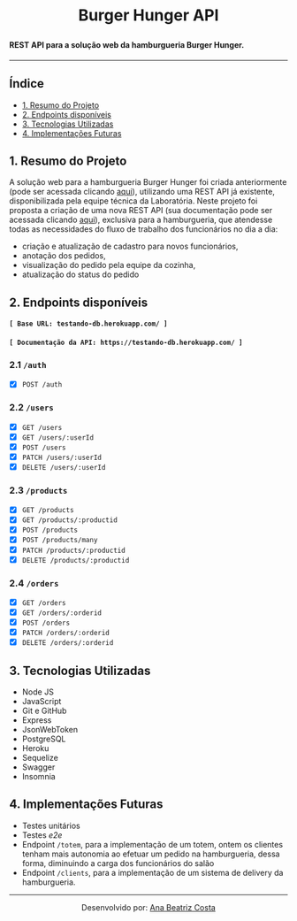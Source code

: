 <h1 align="center">Burger Hunger API</p>

<h4>REST API para a solução web da hamburgueria Burger Hunger.</h4>

---

## Índice

- [1. Resumo do Projeto](#1-resumo-do-projeto)
- [2. Endpoints disponíveis](#2-endpoints-disponíveis)
- [3. Tecnologias Utilizadas](#3-tecnologias-utilizadas)
- [4. Implementações Futuras](#4-implementações-futuras)

## 1. Resumo do Projeto

A solução web para a hamburgueria Burger Hunger foi criada anteriormente (pode ser acessada clicando [aqui](https://burgerhunger.vercel.app/)), utilizando uma REST API já existente, disponibilizada pela equipe técnica da Laboratória.
Neste projeto foi proposta a criação de uma nova REST API (sua documentação pode ser acessada clicando [aqui](https://testando-db.herokuapp.com/)), exclusiva para a hamburgueria, que atendesse todas as necessidades do fluxo de trabalho dos funcionários no dia a dia:
 - criação e atualização de cadastro para novos funcionários,
 - anotação dos pedidos,
 - visualização do pedido pela equipe da cozinha,
 - atualização do status do pedido

## 2. Endpoints disponíveis
#### `[ Base URL: testando-db.herokuapp.com/ ]`
#### `[ Documentação da API: https://testando-db.herokuapp.com/ ]`

### 2.1 `/auth`

* [x] `POST /auth`

### 2.2 `/users`

* [x] `GET /users`
* [x] `GET /users/:userId`
* [x] `POST /users`
* [x] `PATCH /users/:userId`
* [x] `DELETE /users/:userId`

### 2.3 `/products`

* [x] `GET /products`
* [x] `GET /products/:productid`
* [x] `POST /products`
* [x] `POST /products/many`
* [x] `PATCH /products/:productid`
* [x] `DELETE /products/:productid`

### 2.4 `/orders`

* [x] `GET /orders`
* [x] `GET /orders/:orderid`
* [x] `POST /orders`
* [x] `PATCH /orders/:orderid`
* [x] `DELETE /orders/:orderid`

## 3. Tecnologias Utilizadas

 - Node JS
 - JavaScript
 - Git e GitHub
 - Express
 - JsonWebToken
 - PostgreSQL
 - Heroku
 - Sequelize
 - Swagger
 - Insomnia

## 4. Implementações Futuras

-   Testes unitários
-   Testes  _e2e_
-  Endpoint `/totem`, para a implementação de um totem, ontem os clientes tenham mais autonomia ao efetuar um pedido na hamburgueria, dessa forma, diminuindo a carga dos funcionários do salão
- Endpoint `/clients`, para a implementação de um sistema de delivery da hamburgueria.
---
<p align="center">
Desenvolvido por: <a href="https://github.com/biacostadev">Ana Beatriz Costa</a> 
<p/>
